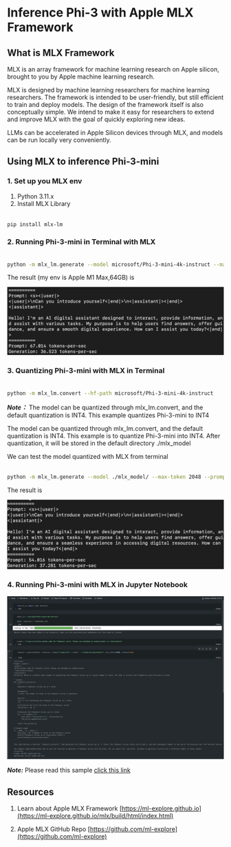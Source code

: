 # **Inference Phi-3 with Apple MLX Framework**

## **What is MLX Framework**

MLX is an array framework for machine learning research on Apple silicon, brought to you by Apple machine learning research.

MLX is designed by machine learning researchers for machine learning researchers. The framework is intended to be user-friendly, but still efficient to train and deploy models. The design of the framework itself is also conceptually simple. We intend to make it easy for researchers to extend and improve MLX with the goal of quickly exploring new ideas.

LLMs can be accelerated in Apple Silicon devices through MLX, and models can be run locally very conveniently.

## **Using MLX to inference Phi-3-mini**

### **1. Set up you MLX env**

1. Python 3.11.x
2. Install MLX Library


```bash

pip install mlx-lm

```

### **2. Running Phi-3-mini in Terminal with MLX**


```bash

python -m mlx_lm.generate --model microsoft/Phi-3-mini-4k-instruct --max-token 2048 --prompt  "<|user|>\nCan you introduce yourself<|end|>\n<|assistant|>"

```

The result (my env is Apple M1 Max,64GB) is

![Terminal](../../../imgs/01/03/MLX/01.png)

### **3. Quantizing Phi-3-mini with MLX in Terminal**


```bash

python -m mlx_lm.convert --hf-path microsoft/Phi-3-mini-4k-instruct

```

***Note：*** The model can be quantized through mlx_lm.convert, and the default quantization is INT4. This example quantizes Phi-3-mini to INT4

The model can be quantized through mlx_lm.convert, and the default quantization is INT4. This example is to quantize Phi-3-mini into INT4. After quantization, it will be stored in the default directory ./mlx_model

We can test the model quantized with MLX from terminal


```bash

python -m mlx_lm.generate --model ./mlx_model/ --max-token 2048 --prompt  "<|user|>\nCan you introduce yourself<|end|>\n<|assistant|>"

```

The result is

![INT4](../../../imgs/01/03/MLX/02.png)


### **4. Running Phi-3-mini with MLX in Jupyter Notebook**


![Notebook](../../../imgs/01/03/MLX/03.png)

***Note:*** Please read this sample [click this link](../../../code/03.Inference/MLX/MLX_DEMO.ipynb)


## **Resources**

1. Learn about Apple MLX Framework [https://ml-explore.github.io](https://ml-explore.github.io/mlx/build/html/index.html)

2. Apple MLX GitHub Repo [https://github.com/ml-explore](https://github.com/ml-explore)




